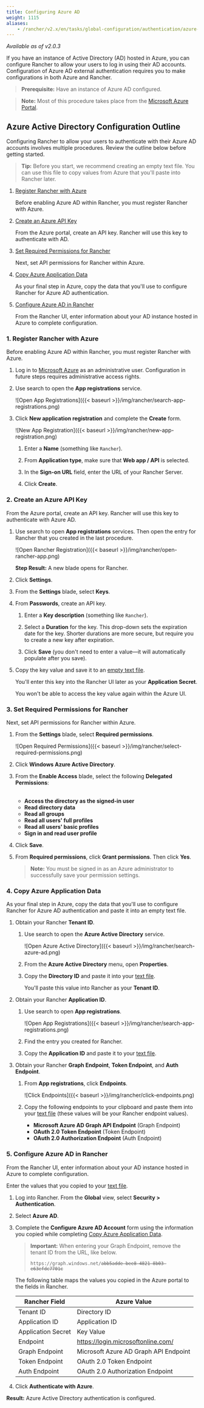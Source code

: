 ```yaml
---
title: Configuring Azure AD
weight: 1115
aliases:
    - /rancher/v2.x/en/tasks/global-configuration/authentication/azure-ad/
---
```


_Available as of v2.0.3_

If you have an instance of Active Directory (AD) hosted in Azure, you can configure Rancher to allow your users to log in using their AD accounts. Configuration of Azure AD external authentication requires you to make configurations in both Azure and Rancher.

>**Prerequisite:** Have an instance of Azure AD configured.

>**Note:** Most of this procedure takes place from the [Microsoft Azure Portal](https://portal.azure.com/).

## Azure Active Directory Configuration Outline

Configuring Rancher to allow your users to authenticate with their Azure AD accounts involves multiple procedures. Review the outline below before getting started.

<a id="tip"></a>

>**Tip:** Before you start, we recommend creating an empty text file. You can use this file to copy values from Azure that you'll paste into Rancher later.

1. [Register Rancher with Azure](#1-register-rancher-with-azure)

    Before enabling Azure AD within Rancher, you must register Rancher with Azure.

1. [Create an Azure API Key](#2-create-an-azure-api-key)

    From the Azure portal, create an API key. Rancher will use this key to authenticate with AD.

1. [Set Required Permissions for Rancher](#3-set-required-permissions-for-rancher)

    Next, set API permissions for Rancher within Azure.

1. [Copy Azure Application Data](#4-copy-azure-application-data)

    As your final step in Azure, copy the data that you'll use to configure Rancher for Azure AD authentication.

1. [Configure Azure AD in Rancher](#5-configure-azure-ad-in-rancher)

    From the Rancher UI, enter information about your AD instance hosted in Azure to complete configuration.

### 1. Register Rancher with Azure

Before enabling Azure AD within Rancher, you must register Rancher with Azure.

1. Log in to [Microsoft Azure](https://portal.azure.com/) as an administrative user. Configuration in future steps requires administrative access rights.

1. Use search to open the **App registrations** service.

    ![Open App Registrations]({{< baseurl >}}/img/rancher/search-app-registrations.png)

1. Click **New application registration** and complete the **Create** form.

    ![New App Registration]({{< baseurl >}}/img/rancher/new-app-registration.png)

    1. Enter a **Name** (something like `Rancher`).

    1. From **Application type**, make sure that **Web app / API** is selected.

    1. In the **Sign-on URL** field, enter the URL of your Rancher Server.

    1. Click **Create**.

### 2. Create an Azure API Key

From the Azure portal, create an API key. Rancher will use this key to authenticate with Azure AD.

1. Use search to open **App registrations** services. Then open the entry for Rancher that you created in the last procedure.

     ![Open Rancher Registration]({{< baseurl >}}/img/rancher/open-rancher-app.png)

    **Step Result:** A new blade opens for Rancher.

1. Click **Settings**.

1. From the **Settings** blade, select **Keys**.

1. From **Passwords**, create an API key.

    1. Enter a **Key description** (something like `Rancher`).

    1. Select a **Duration** for the key. This drop-down sets the expiration date for the key. Shorter durations are more secure, but require you to create a new key after expiration.

    1. Click **Save** (you don't need to enter a value—it will automatically populate after you save).
<a id="secret"></a>

1.  Copy the key value and save it to an [empty text file](#tip).

    You'll enter this key into the Rancher UI later as your **Application Secret**.

    You won't be able to access the key value again within the Azure UI.

### 3. Set Required Permissions for Rancher

Next, set API permissions for Rancher within Azure.

1. From the **Settings** blade, select **Required permissions**.

    ![Open Required Permissions]({{< baseurl >}}/img/rancher/select-required-permissions.png)

1. Click **Windows Azure Active Directory**.

1. From the **Enable Access** blade, select the following **Delegated Permissions**:
    <br/>
    <br/>
    - **Access the directory as the signed-in user**
    - **Read directory data**
    - **Read all groups**
    - **Read all users' full profiles**
    - **Read all users' basic profiles**
    - **Sign in and read user profile**

1. Click **Save**.

1. From **Required permissions**, click **Grant permissions**. Then click **Yes**.

    >**Note:** You must be signed in as an Azure administrator to successfully save your permission settings.


### 4. Copy Azure Application Data

As your final step in Azure, copy the data that you'll use to configure Rancher for Azure AD authentication and paste it into an empty text file.

1. Obtain your Rancher **Tenant ID**.

    1. Use search to open the **Azure Active Directory** service.

         ![Open Azure Active Directory]({{< baseurl >}}/img/rancher/search-azure-ad.png)

    1. From the **Azure Active Directory** menu, open **Properties**.

    2. Copy the **Directory ID** and paste it into your [text file](#tip).

        You'll paste this value into Rancher as your **Tenant ID**.

1. Obtain your Rancher **Application ID**.

    1. Use search to open **App registrations**.

         ![Open App Registrations]({{< baseurl >}}/img/rancher/search-app-registrations.png)

    1. Find the entry you created for Rancher.

    1. Copy the **Application ID** and paste it to your [text file](#tip).

1. Obtain your Rancher **Graph Endpoint**, **Token Endpoint**, and **Auth Endpoint**.

    1. From **App registrations**, click **Endpoints**.

        ![Click Endpoints]({{< baseurl >}}/img/rancher/click-endpoints.png)

    2. Copy the following endpoints to your clipboard and paste them into your [text file](#tip) (these values will be your Rancher endpoint values).

        - **Microsoft Azure AD Graph API Endpoint** (Graph Endpoint)
        - **OAuth 2.0 Token Endpoint** (Token Endpoint)
        - **OAuth 2.0 Authorization Endpoint** (Auth Endpoint)

### 5. Configure Azure AD in Rancher

From the Rancher UI, enter information about your AD instance hosted in Azure to complete configuration.

Enter the values that you copied to your [text file](#tip).

1. Log into Rancher. From the **Global** view, select **Security > Authentication**.

1. Select **Azure AD**.

1. Complete the **Configure Azure AD Account** form using the information you copied while completing [Copy Azure Application Data](#4-copy-azure-application-data).

    >**Important:** When entering your Graph Endpoint, remove the tenant ID from the URL, like below.
    >
    ><code>http<span>s://g</span>raph.windows.net/<del>abb5adde-bee8-4821-8b03-e63efdc7701c</del></code>

    The following table maps the values you copied in the Azure portal to the fields in Rancher. 

    Rancher Field | Azure Value
    ---------|----------
    Tenant ID | Directory ID
    Application ID | Application ID
    Application Secret | Key Value
    Endpoint | https://login.microsoftonline.com/
    Graph Endpoint | Microsoft Azure AD Graph API Endpoint
    Token Endpoint | OAuth 2.0 Token Endpoint
    Auth Endpoint | OAuth 2.0 Authorization Endpoint

1. Click **Authenticate with Azure**.

**Result:** Azure Active Directory authentication is configured.
